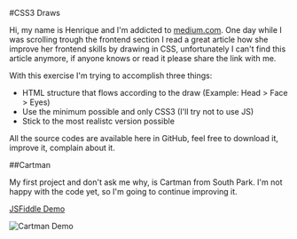 #CSS3 Draws

Hi, my name is Henrique and I'm addicted to [medium.com](http//:medium.com). One day while I was scrolling trough the frontend section I read a great article how she improve her frontend skills by drawing in CSS, unfortunately I can't find this article anymore, if anyone knows or read it please share the link with me.

With this exercise I'm trying to accomplish three things:
* HTML structure that flows according to the draw (Example: Head > Face > Eyes)
* Use the minimum possible and only CSS3 (I'll try not to use JS)
* Stick to the most realistc version possible

All the source codes are available here in GitHub, feel free to download it, improve it, complain about it.

##Cartman 

My first project and don't ask me why, is Cartman from South Park. I'm not happy with the code yet, so I'm going to continue improving it.

[JSFiddle Demo](https://jsfiddle.net/shadowlik/puvs9v3z/)

![Cartman Demo](https://box.everhelper.me/attachment/799184/9e6b6aea-f240-4982-bf0b-d81aec4db99d/521472-lgGbKnOuDfyq20qr/screen.jpeg)